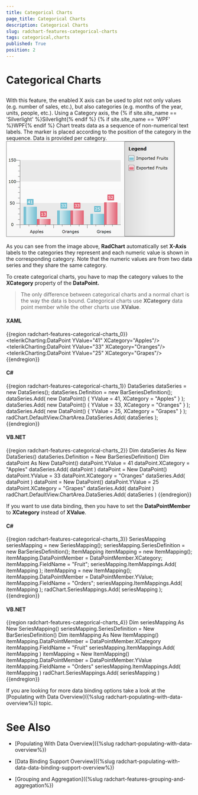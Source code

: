 ```yaml
---
title: Categorical Charts
page_title: Categorical Charts
description: Categorical Charts
slug: radchart-features-categorical-charts
tags: categorical,charts
published: True
position: 2
---
```


# Categorical Charts



## 

With this feature, the enabled X axis can be used to plot not only values (e.g. number of sales, etc.), but also categories (e.g. months of the year, units, people, etc.). Using a Category axis, the 
{% if site.site_name == 'Silverlight' %}Silverlight{% endif %}
{% if site.site_name == 'WPF' %}WPF{% endif %} Chart treats data as a sequence of non-numerical text labels. The marker is placed according to the position of the category in the sequence. Data is provided per category.
 
      ![](images/RadChart_Features_CategoricalCharts_01.PNG)

As you can see from the image above, __RadChart__ automatically set __X-Axis__ labels to the categories they represent and each numeric value is shown in the corresponding category. Note that the numeric values are from two data series and they share the same category.

To create categorical charts, you have to map the category values to the __XCategory__ property of the __DataPoint.__

>The only difference between categorical charts and a normal chart is the way the data is bound. Categorical charts use __XCategory__ data point member while the other charts use __XValue__.

#### __XAML__

{{region radchart-features-categorical-charts_0}}
	<telerikCharting:DataPoint YValue="41" XCategory="Apples"/>
	<telerikCharting:DataPoint YValue="33" XCategory="Oranges"/>
	<telerikCharting:DataPoint YValue="25" XCategory="Grapes"/>
	{{endregion}}

#### __C#__

{{region radchart-features-categorical-charts_1}}
	DataSeries dataSeries = new DataSeries();
	dataSeries.Definition = new BarSeriesDefinition();
	dataSeries.Add( new DataPoint() { YValue = 41, XCategory = "Apples" } );
	dataSeries.Add( new DataPoint() { YValue = 33, XCategory = "Oranges" } );
	dataSeries.Add( new DataPoint() { YValue = 25, XCategory = "Grapes" } );
	radChart.DefaultView.ChartArea.DataSeries.Add( dataSeries );
	{{endregion}}

#### __VB.NET__

{{region radchart-features-categorical-charts_2}}
	Dim dataSeries As New DataSeries()
	dataSeries.Definition = New BarSeriesDefinition()
	Dim dataPoint As New DataPoint()
	dataPoint.YValue = 41
	dataPoint.XCategory = "Apples"
	dataSeries.Add( dataPoint )
	dataPoint = New DataPoint()
	dataPoint.YValue = 33
	dataPoint.XCategory = "Oranges"
	dataSeries.Add( dataPoint )
	dataPoint = New DataPoint()
	dataPoint.YValue = 25
	dataPoint.XCategory = "Grapes"
	dataSeries.Add( dataPoint )
	radChart.DefaultView.ChartArea.DataSeries.Add( dataSeries )
	{{endregion}}

If you want to use data binding, then you have to set the __DataPointMember__ to __XCategory__ instead of __XValue__.

#### __C#__

{{region radchart-features-categorical-charts_3}}
	SeriesMapping seriesMapping = new SeriesMapping();
	seriesMapping.SeriesDefinition = new BarSeriesDefinition();
	ItemMapping itemMapping = new ItemMapping();
	itemMapping.DataPointMember = DataPointMember.XCategory;
	itemMapping.FieldName = "Fruit";
	seriesMapping.ItemMappings.Add( itemMapping );
	itemMapping = new ItemMapping();
	itemMapping.DataPointMember = DataPointMember.YValue;
	itemMapping.FieldName = "Orders";
	seriesMapping.ItemMappings.Add( itemMapping );
	radChart.SeriesMappings.Add( seriesMapping );
	{{endregion}}

#### __VB.NET__

{{region radchart-features-categorical-charts_4}}
	Dim seriesMapping As New SeriesMapping()
	seriesMapping.SeriesDefinition = New BarSeriesDefinition()
	Dim itemMapping As New ItemMapping()
	itemMapping.DataPointMember = DataPointMember.XCategory
	itemMapping.FieldName = "Fruit"
	seriesMapping.ItemMappings.Add( itemMapping )
	itemMapping = New ItemMapping()
	itemMapping.DataPointMember = DataPointMember.YValue
	itemMapping.FieldName = "Orders"
	seriesMapping.ItemMappings.Add( itemMapping )
	radChart.SeriesMappings.Add( seriesMapping )
	{{endregion}}

If you are looking for more data binding options take a look at the [Populating with Data Overview]({%slug radchart-populating-with-data-overview%}) topic.

# See Also

 * [Populating With Data Overview]({%slug radchart-populating-with-data-overview%})

 * [Data Binding Support Overview]({%slug radchart-populating-with-data-data-binding-support-overview%})

 * [Grouping and Aggregation]({%slug radchart-features-grouping-and-aggregation%})
